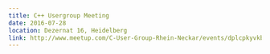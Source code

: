 ```yaml
---
title: C++ Usergroup Meeting
date: 2016-07-28
location: Dezernat 16, Heidelberg
link: http://www.meetup.com/C-User-Group-Rhein-Neckar/events/dplcpkyvkblc/
---
```

